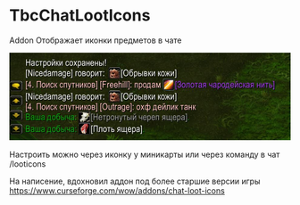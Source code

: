 # TbcChatLootIcons
Addon Отображает иконки предметов в чате   

![Инфо](src/INFO.JPG)

Настроить можно через иконку у миникарты или через команду 
в чат /looticons

На написение, вдохновил аддон под более старшие версии игры
https://www.curseforge.com/wow/addons/chat-loot-icons